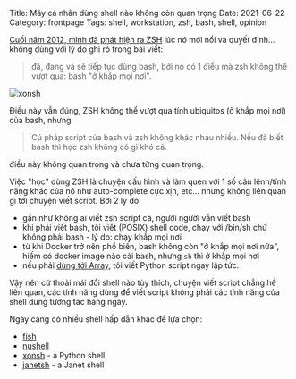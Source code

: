 Title: Máy cá nhân dùng shell nào không còn quan trọng
Date: 2021-06-22
Category: frontpage
Tags: shell, workstation, zsh, bash, shell, opinion

[Cuối năm 2012, mình đã phát hiện ra ZSH](https://www.familug.org/2012/12/zsh-va-bash.html)
lúc nó mới nổi và quyết định...
không dùng với lý do ghi rõ trong bài viết:

> đã, đang và sẽ tiếp tục dùng bash, bởi nó có 1 điều mà zsh không thể vượt
> qua: bash "ở khắp mọi nơi".

![xonsh](https://xon.sh/_static/landing2/images/conch_ascii.png)

Điều này vẫn đúng, ZSH không thể vượt qua tính ubiquitos (ở khắp mọi nơi) của
bash, nhưng

> Cú pháp script của bash và zsh không khác nhau nhiều. Nếu đã biết bash thì
> học zsh không có gì khó cả.

điều này không quan trọng và chưa từng quan trọng.

Việc "học" dùng ZSH là chuyện cấu hình và làm quen với 1 số câu lệnh/tính năng
khác của nó như auto-complete cực xịn, etc...
nhưng không liên quan gì tới chuyện viết script. Bởi 2 lý do
- gần như không ai viết zsh script cả, người người vẫn viết bash
- khi phải viết bash, tôi viết (POSIX) shell code, chạy với /bin/sh chứ không
phải bash - lý do: chạy khắp mọi nơi
- từ khi Docker trở nên phổ biến, bash không còn "ở khắp mọi nơi nữa", hiếm
có docker image nào cài bash, nhưng `sh` thì ở khắp mọi nơi
- nếu phải [dùng tới Array](https://stackoverflow.com/a/35385978/807703),
tôi viết Python script ngay lập tức.

Vậy nên cứ thoải mái đổi shell nào tùy thích, chuyện viết script chẳng hề liên
quan, các tính năng dùng để viết script không phải các tính năng của shell dùng
tương tác hàng ngày.

Ngày càng có nhiều shell hấp dẫn khác để lựa chọn:
- [fish](https://fishshell.com/)
- [nushell](https://www.nushell.sh/)
- [xonsh](https://xon.sh/) - a Python shell
- [janetsh](https://janet-shell.org/) - a Janet shell

